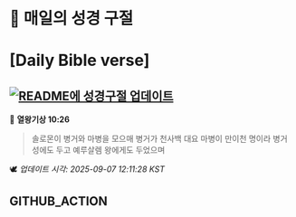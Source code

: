 # 🙏 매일의 성경 구절
# [Daily Bible verse]
## [![README에 성경구절 업데이트](https://github.com/DONGSUKA/first_test/actions/workflows/update-readme-bible.yml/badge.svg)](https://github.com/DONGSUKA/first_test/actions/workflows/update-readme-bible.yml)
<!-- START_BIBLE_VERSE -->
📖 **열왕기상 10:26**
> 솔로몬이 병거와 마병을 모으매 병거가 천사백 대요 마병이 만이천 명이라 병거성에도 두고 예루살렘 왕에게도 두었으며

🕊️ _업데이트 시각: 2025-09-07 12:11:28 KST_
  <!-- END_BIBLE_VERSE -->
## GITHUB_ACTION
